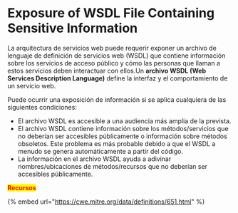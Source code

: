 # Exposure of WSDL File Containing Sensitive Information

La arquitectura de servicios web puede requerir exponer un archivo de lenguaje de definición de servicios web (WSDL) que contiene información sobre los servicios de acceso público y cómo las personas que llaman a estos servicios deben interactuar con ellos.Un **archivo WSDL (Web Services Description Language)** define la interfaz y el comportamiento de un servicio web.&#x20;

Puede ocurrir una exposición de información si se aplica cualquiera de las siguientes condiciones:

* El archivo WSDL es accesible a una audiencia más amplia de la prevista.
* El archivo WSDL contiene información sobre los métodos/servicios que no deberían ser accesibles públicamente o información sobre métodos obsoletos. Este problema es más probable debido a que el WSDL a menudo se genera automáticamente a partir del código.
* La información en el archivo WSDL ayuda a adivinar nombres/ubicaciones de métodos/recursos que no deberían ser accesibles públicamente.



<mark style="color:red;">**Recursos**</mark>

{% embed url="https://cwe.mitre.org/data/definitions/651.html" %}
